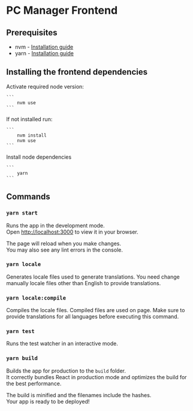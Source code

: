 # PC Manager Frontend

## Prerequisites

- nvm - [Installation guide](https://github.com/nvm-sh/nvm#installing-and-updating)
- yarn - [Installation guide](https://classic.yarnpkg.com/lang/en/docs/install/#debian-stable)

## Installing the frontend dependencies

Activate required node version:

    ```
        nvm use
    ```

If not installed run:

    ```
        nvm install
        nvm use
    ```

Install node dependencies

    ```
        yarn
    ```

## Commands

### `yarn start`

Runs the app in the development mode.\
Open [http://localhost:3000](http://localhost:3000) to view it in your browser.

The page will reload when you make changes.\
You may also see any lint errors in the console.

### `yarn locale`

Generates locale files used to generate translations. You need change manually locale files other than English to provide translations.

### `yarn locale:compile`

Compiles the locale files. Compiled files are used on page. Make sure to provide translations for all languages before executing this command.

### `yarn test`

Runs the test watcher in an interactive mode.

### `yarn build`

Builds the app for production to the `build` folder.\
It correctly bundles React in production mode and optimizes the build for the best performance.

The build is minified and the filenames include the hashes.\
Your app is ready to be deployed!
